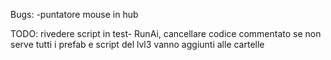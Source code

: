Bugs: 
-puntatore mouse in hub  
  
TODO: 
rivedere script in test- RunAi, cancellare codice commentato se non serve
tutti i prefab e script del lvl3 vanno aggiunti alle cartelle
